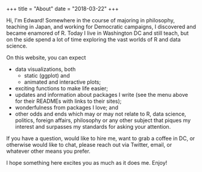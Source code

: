 +++
title = "About"
date = "2018-03-22"
+++

Hi, I'm Edward! Somewhere in the course of majoring in philosophy, teaching in Japan, and working for Democratic campaigns, I discovered and became enamored of R. Today I live in Washington DC and still teach, but on the side spend a lot of time exploring the vast worlds of R and data science.

On this website, you can expect 

* data visualizations, both
  * static (ggplot) and
  * animated and interactive plots;
* exciting functions to make life easier;
* updates and information about packages I write (see the menu above for their READMEs with links to their sites);
* wonderfulness from packages I love; and 
* other odds and ends which may or may not relate to R, data science, politics, foreign affairs, philosophy or any other subject that piques my interest and surpasses my standards for asking your attention.

If you have a question, would like to hire me, want to grab a coffee in DC, or otherwise would like to chat, please reach out via Twitter, email, or whatever other means you prefer.

I hope something here excites you as much as it does me. Enjoy!
